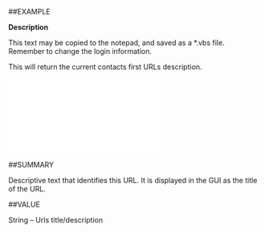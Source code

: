 
##EXAMPLE

**Description**

This text may be copied to the notepad, and saved as a *.vbs file. Remember to change the login information.



This will return the current contacts first URLs description.

![](..\..\Examples\vbs\SOUrl.Description.vbs.txt)


##SUMMARY

Descriptive text that identifies this URL. It is displayed in the GUI as the title of the URL.


##VALUE

String – Urls title/description


